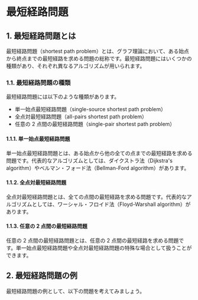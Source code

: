 # 最短経路問題

## 1. 最短経路問題とは

最短経路問題（shortest path problem）とは、グラフ理論において、ある始点から終点までの最短経路を求める問題の総称です。最短経路問題にはいくつかの種類があり、それぞれ異なるアルゴリズムが用いられます。

### 1.1. 最短経路問題の種類

最短経路問題には以下のような種類があります。

- 単一始点最短経路問題（single-source shortest path problem）
- 全点対最短経路問題（all-pairs shortest path problem）
- 任意の 2 点間の最短経路問題（single-pair shortest path problem）

#### 1.1.1. 単一始点最短経路問題

単一始点最短経路問題とは、ある始点から他の全ての点までの最短経路を求める問題です。代表的なアルゴリズムとしては、ダイクストラ法（Dijkstra's algorithm）やベルマン・フォード法（Bellman-Ford algorithm）があります。

#### 1.1.2. 全点対最短経路問題

全点対最短経路問題とは、全ての点間の最短経路を求める問題です。代表的なアルゴリズムとしては、ワーシャル・フロイド法（Floyd-Warshall algorithm）があります。

#### 1.1.3. 任意の 2 点間の最短経路問題

任意の 2 点間の最短経路問題とは、任意の 2 点間の最短経路を求める問題です。単一始点最短経路問題や全点対最短経路問題の特殊な場合として扱うことができます。

## 2. 最短経路問題の例

最短経路問題の例として、以下の問題を考えてみましょう。
